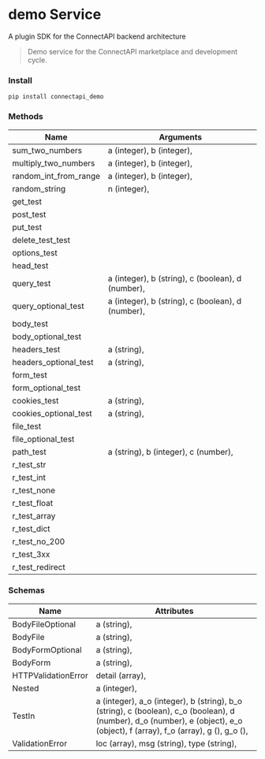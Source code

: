 # demo Service
A plugin SDK for the ConnectAPI backend architecture

> Demo service for the ConnectAPI marketplace and development cycle.


### Install
```
pip install connectapi_demo
```


### Methods
| Name         | Arguments |
---|---
 sum_two_numbers |  a (integer), b (integer),
 multiply_two_numbers |  a (integer), b (integer),
 random_int_from_range |  a (integer), b (integer),
 random_string |  n (integer),
 get_test | 
 post_test | 
 put_test | 
 delete_test_test | 
 options_test | 
 head_test | 
 query_test |  a (integer), b (string), c (boolean), d (number),
 query_optional_test |  a (integer), b (string), c (boolean), d (number),
 body_test | 
 body_optional_test | 
 headers_test |  a (string),
 headers_optional_test |  a (string),
 form_test | 
 form_optional_test | 
 cookies_test |  a (string),
 cookies_optional_test |  a (string),
 file_test | 
 file_optional_test | 
 path_test |  a (string), b (integer), c (number),
 r_test_str | 
 r_test_int | 
 r_test_none | 
 r_test_float | 
 r_test_array | 
 r_test_dict | 
 r_test_no_200 | 
 r_test_3xx | 
 r_test_redirect | 



### Schemas
| Name  | Attributes |
---|---
BodyFileOptional |  a (string), 
BodyFile |  a (string), 
BodyFormOptional |  a (string), 
BodyForm |  a (string), 
HTTPValidationError |  detail (array), 
Nested |  a (integer), 
TestIn |  a (integer),  a_o (integer),  b (string),  b_o (string),  c (boolean),  c_o (boolean),  d (number),  d_o (number),  e (object),  e_o (object),  f (array),  f_o (array),  g (),  g_o (), 
ValidationError |  loc (array),  msg (string),  type (string), 
